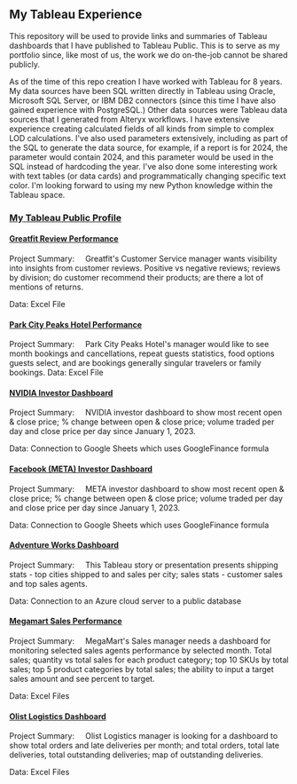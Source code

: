 ## My Tableau Experience

This repository will be used to provide links and summaries of Tableau dashboards that I have published to Tableau Public.  This is to serve as my portfolio since, like most of us, the work we do on-the-job cannot be shared publicly.

As of the time of this repo creation I have worked with Tableau for 8 years.  My data sources have been SQL written directly in Tableau using Oracle, Microsoft SQL Server, or IBM DB2 connectors (since this time I have also gained experience with PostgreSQL.)  Other data sources were Tableau data sources that I generated from Alteryx workflows.  I have extensive experience creating calculated fields of all kinds from simple to complex LOD calculations.  I've also used parameters extensively, including as part of the SQL to generate the data source, for example, if a report is for 2024, the parameter would contain 2024, and this parameter would be used in the SQL instead of hardcoding the year.  I've also done some interesting work with text tables (or data cards) and programmatically changing specific text color.  I'm looking forward to using my new Python knowledge within the Tableau space.

### [My Tableau Public Profile](https://public.tableau.com/app/profile/tina.sterite7524/vizzes)

#### [Greatfit Review Performance](https://public.tableau.com/app/profile/tina.sterite7524/viz/GreatfitReviewPerformance/GreatFitReviewDashboard)
Project Summary: &nbsp;&nbsp;&nbsp;&nbsp;Greatfit's Customer Service manager wants visibility into insights from customer reviews. Positive vs negative reviews; reviews by division; do customer recommend their products; are there a lot of mentions of returns.

Data: Excel File
#### [Park City Peaks Hotel Performance](https://public.tableau.com/app/profile/tina.sterite7524/viz/ParkCityPeaksHotelPerformance_17332624380740/HotelBookingsDashboard)
Project Summary: &nbsp;&nbsp;&nbsp;&nbsp;Park City Peaks Hotel's manager would like to see month bookings and cancellations, repeat guests statistics, food options guests select, and are bookings generally singular travelers or family bookings.
Data: Excel File
#### [NVIDIA Investor Dashboard](https://public.tableau.com/app/profile/tina.sterite7524/viz/NVIDIAInvestorDashboard_17333487513390/NVIDIAInvestorDashboard)
Project Summary: &nbsp;&nbsp;&nbsp;&nbsp;NVIDIA investor dashboard to show most recent open & close price; % change between open & close price; volume traded per day and close price per day since January 1, 2023.

Data: Connection to Google Sheets which uses GoogleFinance formula
#### [Facebook (META) Investor Dashboard](https://public.tableau.com/app/profile/tina.sterite7524/viz/FacebookInvestorDashboard_17333479352670/FacebookInvestorDashboard)
Project Summary: &nbsp;&nbsp;&nbsp;&nbsp;META investor dashboard to show most recent open & close price; % change between open & close price; volume traded per day and close price per day since January 1, 2023.

Data: Connection to Google Sheets which uses GoogleFinance formula
#### [Adventure Works Dashboard](https://public.tableau.com/app/profile/tina.sterite7524/viz/AdventureWorks_17334159365480/AdventureWorks)
Project Summary: &nbsp;&nbsp;&nbsp;&nbsp;This Tableau story or presentation presents shipping stats - top cities shipped to and sales per city; sales stats - customer sales and top sales agents.

Data: Connection to an Azure cloud server to a public database
#### [Megamart Sales Performance](https://public.tableau.com/app/profile/tina.sterite7524/viz/MegamartSalesPerformance/MegamartSalesDashboard)
Project Summary: &nbsp;&nbsp;&nbsp;&nbsp;MegaMart's Sales manager needs a dashboard for monitoring selected sales agents performance by selected month. Total sales; quantity vs total sales for each product category; top 10 SKUs by total sales; top 5 product categories by total sales; the ability to input a target sales amount and see percent to target.

Data: Excel Files
#### [Olist Logistics Dashboard](https://public.tableau.com/app/profile/tina.sterite7524/viz/OlistLogisticsDashboard_17333512302560/OlistLogisticsDashboard)
Project Summary: &nbsp;&nbsp;&nbsp;&nbsp;Olist Logistics manager is looking for a dashboard to show total orders and late deliveries per month; and total orders, total late deliveries, total outstanding deliveries; map of outstanding deliveries.

Data: Excel Files
